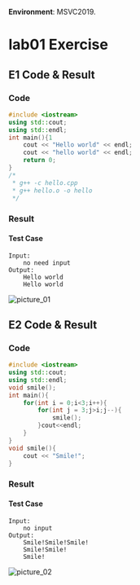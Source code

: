 <!--
 * @Github: https://github.com/Certseeds/CS205_C_CPP
 * @Organization: SUSTech
 * @Author: nanoseeds
 * @Date: 2020-06-08 08:15:29
 * @LastEditors: nanoseeds
 * @LastEditTime: 2021-02-09 08:58:04
 * @License: CC-BY-NC-SA_V4_0 or any later version 
 -->

**Environment**: MSVC2019.

# lab01 Exercise

## E1 Code & Result

### Code

``` cpp
#include <iostream>
using std::cout;
using std::endl;
int main(){1
    cout << "Hello world" << endl;
    cout << "hello world" << endl;
    return 0;
}
/*
 * g++ -c hello.cpp
 * g++ hello.o -o hello
 */
```

### Result

#### Test Case

``` log
Input: 
    no need input 
Output: 
    Hello world
    Hello world
```

![picture_01](./lab01_01.png)

## E2 Code & Result

### Code

``` cpp
#include <iostream>
using std::cout;
using std::endl;
void smile();
int main(){
    for(int i = 0;i<3;i++){
        for(int j = 3;j>i;j--){
            smile();
        }cout<<endl;
    }   
}
void smile(){
    cout << "Smile!";
}
```

### Result

#### Test Case


``` log
Input: 
    no input
Output:
    Smile!Smile!Smile!
    Smile!Smile!
    Smile!
```

![picture_02](./lab01_02.png)
